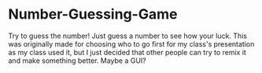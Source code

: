 # Number-Guessing-Game
Try to guess the number!
Just guess a number to see how your luck. This was originally made for choosing who to go first for my class's presentation as my class used it, but I just decided that other people can try to remix it and make something better. Maybe a GUI?
